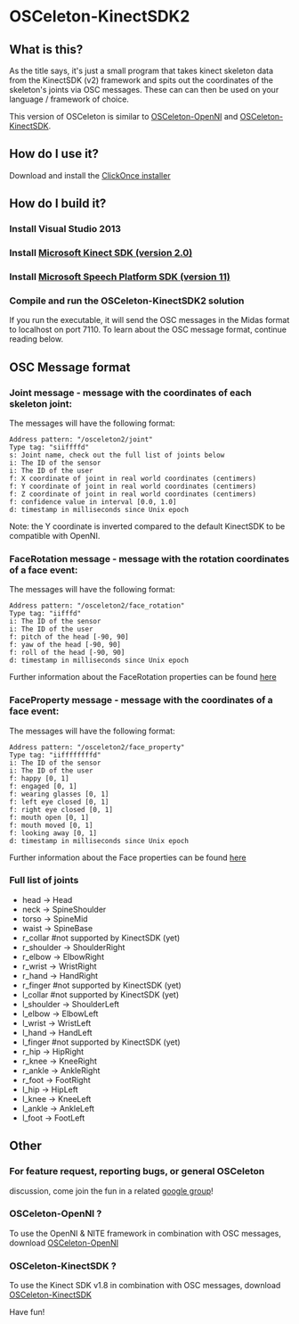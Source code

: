 OSCeleton-KinectSDK2
====================

What is this?
-------------

As the title says, it's just a small program that takes kinect
skeleton data from the KinectSDK (v2) framework and spits out the coordinates
of the skeleton's joints via OSC messages. These can can then be used
on your language / framework of choice.

This version of OSCeleton is similar to [OSCeleton-OpenNI](http://github.com/Zillode/OSCeleton-OpenNI) and [OSCeleton-KinectSDK](http://github.com/Zillode/OSCeleton-KinectSDK).

How do I use it?
----------------

Download and install the [ClickOnce installer](http://osceleton.zillode.be/private/osceleton-kinectsdk2/setup.exe)

How do I build it?
------------------

### Install Visual Studio 2013
### Install [Microsoft Kinect SDK (version 2.0)](https://www.microsoft.com/en-us/download/details.aspx?id=44561)
### Install [Microsoft Speech Platform SDK (version 11)](http://www.microsoft.com/en-us/download/details.aspx?id=27226)
### Compile and run the OSCeleton-KinectSDK2 solution

If you run the executable, it will send the OSC
messages in the Midas format to localhost on port 7110.
To learn about the OSC message format, continue reading below.


OSC Message format
------------------

### Joint message - message with the coordinates of each skeleton joint:
The messages will have the following format:

    Address pattern: "/osceleton2/joint"
    Type tag: "siiffffd"
    s: Joint name, check out the full list of joints below
    i: The ID of the sensor
    i: The ID of the user
    f: X coordinate of joint in real world coordinates (centimers)
    f: Y coordinate of joint in real world coordinates (centimers)
    f: Z coordinate of joint in real world coordinates (centimers)
    f: confidence value in interval [0.0, 1.0]
	d: timestamp in milliseconds since Unix epoch

Note: the Y coordinate is inverted compared to the default KinectSDK to be compatible with OpenNI.

### FaceRotation message - message with the rotation coordinates of a face event:
The messages will have the following format:

    Address pattern: "/osceleton2/face_rotation"
    Type tag: "iifffd"
    i: The ID of the sensor
    i: The ID of the user
    f: pitch of the head [-90, 90]
    f: yaw of the head [-90, 90]
    f: roll of the head [-90, 90]
	d: timestamp in milliseconds since Unix epoch
	
Further information about the FaceRotation properties can be found [here](https://msdn.microsoft.com/en-us/library/microsoft.kinect.face.faceframeresult.facerotationquaternion.aspx)

### FaceProperty message - message with the coordinates of a face event:
The messages will have the following format:

    Address pattern: "/osceleton2/face_property"
    Type tag: "iiffffffffd"
    i: The ID of the sensor
    i: The ID of the user
    f: happy [0, 1]
    f: engaged [0, 1]
    f: wearing glasses [0, 1]
    f: left eye closed [0, 1]
    f: right eye closed [0, 1]
    f: mouth open [0, 1]
    f: mouth moved [0, 1]
    f: looking away [0, 1]
	d: timestamp in milliseconds since Unix epoch

Further information about the Face properties can be found [here](https://msdn.microsoft.com/en-us/library/microsoft.kinect.face.faceproperty.aspx)


### Full list of joints

* head -> Head
* neck -> SpineShoulder
* torso -> SpineMid
* waist -> SpineBase
* r_collar #not supported by KinectSDK (yet)
* r_shoulder -> ShoulderRight
* r_elbow -> ElbowRight
* r_wrist -> WristRight
* r_hand -> HandRight
* r_finger #not supported by KinectSDK (yet)
* l_collar #not supported by KinectSDK (yet)
* l_shoulder -> ShoulderLeft
* l_elbow -> ElbowLeft
* l_wrist -> WristLeft
* l_hand -> HandLeft
* l_finger #not supported by KinectSDK (yet)
* r_hip -> HipRight
* r_knee -> KneeRight
* r_ankle -> AnkleRight
* r_foot -> FootRight
* l_hip -> HipLeft
* l_knee -> KneeLeft
* l_ankle -> AnkleLeft
* l_foot -> FootLeft


Other
-----
### For feature request, reporting bugs, or general OSCeleton 
discussion, come join the fun in a related [google group](http://groups.google.com/group/osceleton)!

### OSCeleton-OpenNI ?
To use the OpenNI & NITE framework in combination with OSC messages, download [OSCeleton-OpenNI](https://github.com/Zillode/OSCeleton-OpenNI)

### OSCeleton-KinectSDK ?
To use the Kinect SDK v1.8 in combination with OSC messages, download [OSCeleton-KinectSDK](https://github.com/Zillode/OSCeleton-KinectSDK)

Have fun!


